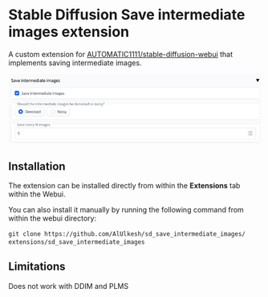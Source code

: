 # Stable Diffusion Save intermediate images extension 

A custom extension for [AUTOMATIC1111/stable-diffusion-webui](https://github.com/AUTOMATIC1111/stable-diffusion-webui) that implements saving intermediate images.

<img src="images/extension.png"/>

## Installation

The extension can be installed directly from within the **Extensions** tab within the Webui.

You can also install it manually by running the following command from within the webui directory:

	git clone https://github.com/AlUlkesh/sd_save_intermediate_images/ extensions/sd_save_intermediate_images

## Limitations
Does not work with DDIM and PLMS

